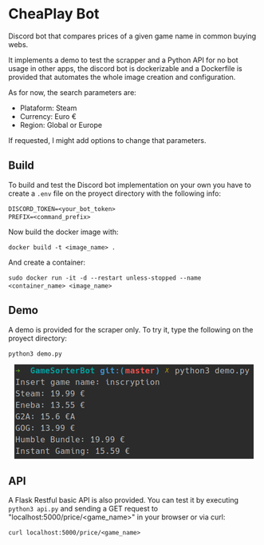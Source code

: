 # CheaPlay Bot
Discord bot that compares prices of a given game name in common buying webs.

It implements a demo to test the scrapper and a Python API for no bot usage in other apps, the discord bot is dockerizable and a Dockerfile is provided that automates the whole image creation and configuration.

As for now, the search parameters are:
- Plataform: Steam
- Currency: Euro €
- Region: Global or Europe

If requested, I might add options to change that parameters.

## Build
To build and test the Discord bot implementation on your own you have to create a `.env` file on the proyect directory with the following info:
```
DISCORD_TOKEN=<your_bot_token>
PREFIX=<command_prefix>
```

Now build the docker image with:
```
docker build -t <image_name> .
```

And create a container:
```
sudo docker run -it -d --restart unless-stopped --name <container_name> <image_name>
```

## Demo
A demo is provided for the scraper only. To try it, type the following on the proyect directory:
```
python3 demo.py
```

<p align="center">
  <img src="https://github.com/nicomoret7/CheaPlayBot/blob/master/assets/demo.png">  
</p>

## API
A Flask Restful basic API is also provided. You can test it by executing `python3 api.py` and sending a GET request to
"localhost:5000/price/<game_name>" in your browser or via curl:
```
curl localhost:5000/price/<game_name>
```
